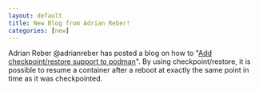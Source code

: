 ```yaml
---
layout: default
title: New Blog from Adrian Reber!
categories: [new]
---
```

Adrian Reber @adrianreber has posted a blog on how to "[Add checkpoint/restore support to podman](https://podman.io/blogs/2018/10/10/checkpoint-restore.html)".  By using checkpoint/restore, it is possible to resume a container after a reboot at exactly the same point in time as it was checkpointed.
